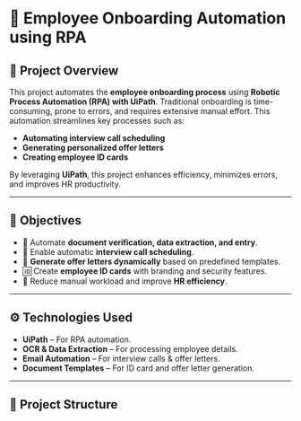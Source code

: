 # 🚀 Employee Onboarding Automation using RPA  

## 📌 Project Overview  
This project automates the **employee onboarding process** using **Robotic Process Automation (RPA) with UiPath**. Traditional onboarding is time-consuming, prone to errors, and requires extensive manual effort. This automation streamlines key processes such as:  

- **Automating interview call scheduling**  
- **Generating personalized offer letters**  
- **Creating employee ID cards**  

By leveraging **UiPath**, this project enhances efficiency, minimizes errors, and improves HR productivity.  

---

## 🎯 Objectives  
- 📄 Automate **document verification, data extraction, and entry**.  
- 📧 Enable automatic **interview call scheduling**.  
- 📝 **Generate offer letters dynamically** based on predefined templates.  
- 🆔 Create **employee ID cards** with branding and security features.  
- 🔄 Reduce manual workload and improve **HR efficiency**.  

---

## ⚙️ Technologies Used  
- **UiPath** – For RPA automation.  
- **OCR & Data Extraction** – For processing employee details.  
- **Email Automation** – For interview calls & offer letters.  
- **Document Templates** – For ID card and offer letter generation.  

---

## 📂 Project Structure  
